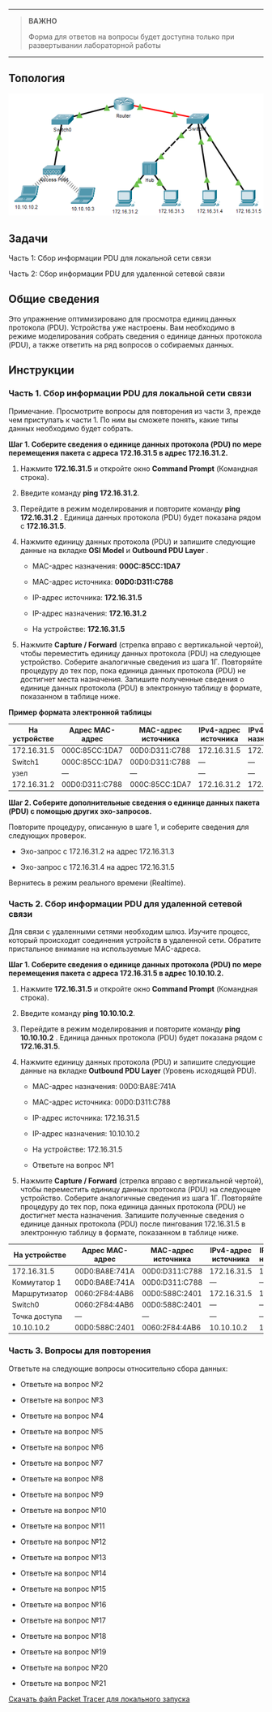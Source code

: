
---

> **ВАЖНО**
> 
> Форма для ответов на вопросы будет доступна только при развертывании лабораторной работы 

---

## Топология

![](./assets/topology.png)

## Задачи

Часть 1: Сбор информации PDU для локальной сети связи

Часть 2: Сбор информации PDU для удаленной сетевой связи

## Общие сведения

Это упражнение оптимизировано для просмотра единиц данных протокола (PDU). Устройства уже настроены. Вам необходимо в режиме моделирования собрать сведения о единице данных протокола (PDU), а также ответить на ряд вопросов о собираемых данных.

## Инструкции

### Часть 1. Сбор информации PDU для локальной сети связи

Примечание. Просмотрите вопросы для повторения из части 3, прежде чем приступать к части 1. По ним вы сможете понять, какие типы данных необходимо будет собрать.

**Шаг 1. Соберите сведения о единице данных протокола (PDU) по мере перемещения пакета с адреса 172.16.31.5 в адрес 172.16.31.2.**

1.  Нажмите **172.16.31.5** и откройте окно **Command Prompt** (Командная строка).

2.  Введите команду **ping 172.16.31.2**.

3.  Перейдите в режим моделирования и повторите команду **ping 172.16.31.2** . Единица данных протокола (PDU) будет показана рядом с **172.16.31.5**.

4.  Нажмите единицу данных протокола (PDU) и запишите следующие данные на вкладке **OSI Model** и **Outbound PDU Layer** .

    -   MAC-адрес назначения: **000C:85CC:1DA7**

    -   MAC-адрес источника: **00D0:D311:C788**

    -   IP-адрес источника: **172.16.31.5**

    -   IP-адрес назначения: **172.16.31.2**

    -   На устройстве: **172.16.31.5**

5.  Нажмите **Capture / Forward** (стрелка вправо с вертикальной чертой), чтобы переместить единицу данных протокола (PDU) на следующее устройство. Соберите аналогичные сведения из шага 1Г. Повторяйте процедуру до тех пор, пока единица данных протокола (PDU) не достигнет места назначения. Запишите полученные сведения о единице данных протокола (PDU) в электронную таблицу в формате, показанном в таблице ниже.

**Пример формата электронной таблицы**

| На устройстве | Адрес MAC-адрес | MAC-адрес источника | IPv4-адрес источника | IPv4-адрес назначения |
|---------------|-----------------|---------------------|----------------------|-----------------------|
| 172.16.31.5   | 000C:85CC:1DA7  | 00D0:D311:C788      | 172.16.31.5          | 172.16.31.2           |
| Switch1       | 000C:85CC:1DA7  | 00D0:D311:C788      | —                    | —                     |
| узел          | —               | —                   | —                    | —                     |
| 172.16.31.2   | 00D0:D311:C788  | 000C:85CC:1DA7      | 172.16.31.2          | 172.16.31.5           |

**Шаг 2. Соберите дополнительные сведения о единице данных пакета (PDU) с помощью других эхо-запросов.**

Повторите процедуру, описанную в шаге 1, и соберите сведения для следующих проверок.

-   Эхо-запрос с 172.16.31.2 на адрес 172.16.31.3

-   Эхо-запрос с 172.16.31.4 на адрес 172.16.31.5

Вернитесь в режим реального времени (Realtime).

### Часть 2. Сбор информации PDU для удаленной сетевой связи

Для связи с удаленными сетями необходим шлюз. Изучите процесс, который происходит соединения устройств в удаленной сети. Обратите пристальное внимание на используемые MAC-адреса.

**Шаг 1. Соберите сведения о единице данных протокола (PDU) по мере перемещения пакета с адреса 172.16.31.5 в адрес 10.10.10.2.**

1.  Нажмите **172.16.31.5** и откройте окно **Command Prompt** (Командная строка).

2.  Введите команду **ping 10.10.10.2**.

3.  Перейдите в режим моделирования и повторите команду **ping 10.10.10.2** . Единица данных протокола (PDU) будет показана рядом с **172.16.31.5**.

4.  Нажмите единицу данных протокола (PDU) и запишите следующие данные на вкладке **Outbound PDU Layer** (Уровень исходящей PDU).

    -   MAC-адрес назначения: 00D0:BA8E:741A

    -   MAC-адрес источника: 00D0:D311:C788

    -   IP-адрес источника: 172.16.31.5

    -   IP-адрес назначения: 10.10.10.2

    -   На устройстве: 172.16.31.5

    - Ответьте на вопрос №1

5.  Нажмите **Capture / Forward** (стрелка вправо с вертикальной чертой), чтобы переместить единицу данных протокола (PDU) на следующее устройство. Соберите аналогичные сведения из шага 1Г. Повторяйте процедуру до тех пор, пока единица данных протокола (PDU) не достигнет места назначения. Запишите полученные сведения о единице данных протокола (PDU) после пингования 172.16.31.5 в электронную таблицу в формате, показанном в таблице ниже.

| На устройстве | Адрес MAC-адрес | MAC-адрес источника | IPv4-адрес источника | IPv4-адрес назначения |
|---------------|-----------------|---------------------|----------------------|-----------------------|
| 172.16.31.5   | 00D0:BA8E:741A  | 00D0:D311:C788      | 172.16.31.5          | 10.10.10.2            |
| Коммутатор 1  | 00D0:BA8E:741A  | 00D0:D311:C788      | —                    | —                     |
| Маршрутизатор | 0060:2F84:4AB6  | 00D0:588C:2401      | 172.16.31.5          | 10.10.10.2            |
| Switch0       | 0060:2F84:4AB6  | 00D0:588C:2401      | —                    | —                     |
| Точка доступа | —               | —                   | —                    | —                     |
| 10.10.10.2    | 00D0:588C:2401  | 0060:2F84:4AB6      | 10.10.10.2           | 172.16.31.5           |

### Часть 3. Вопросы для повторения

Ответьте на следующие вопросы относительно сбора данных:

- Ответьте на вопрос №2

- Ответьте на вопрос №3

- Ответьте на вопрос №4

- Ответьте на вопрос №5

- Ответьте на вопрос №6

- Ответьте на вопрос №7

- Ответьте на вопрос №8

- Ответьте на вопрос №9

- Ответьте на вопрос №10

- Ответьте на вопрос №11

- Ответьте на вопрос №12

- Ответьте на вопрос №13

- Ответьте на вопрос №14

- Ответьте на вопрос №15

- Ответьте на вопрос №16

- Ответьте на вопрос №17

- Ответьте на вопрос №18

- Ответьте на вопрос №19

- Ответьте на вопрос №20

- Ответьте на вопрос №21

[Скачать файл Packet Tracer для локального запуска](./assets/9.1.3-lab.pka)
